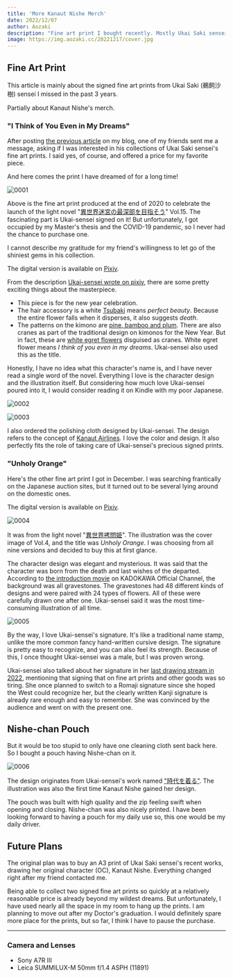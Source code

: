 ```yaml
---
title: 'More Kanaut Nishe Merch'
date: 2022/12/07
author: Aozaki
description: "Fine art print I bought recently. Mostly Ukai Saki sensei's signed versions."
image: https://img.aozaki.cc/20221217/cover.jpg
---
```


## Fine Art Print

This article is mainly about the signed fine art prints from Ukai Saki (鵜飼沙樹) sensei I missed in the past 3 years.

Partially about Kanaut Nishe's merch.

### "I Think of You Even in My Dreams"

After posting [the previous article](./kanaut-nishe-merch) on my blog, one of my friends sent me a message, asking if I was interested in his collections of Ukai Saki sensei's fine art prints. I said yes, of course, and offered a price for my favorite piece.

And here comes the print I have dreamed of for a long time!

![0001](../../public/images/20221217/0001.jpg)

Above is the fine art print produced at the end of 2020 to celebrate the launch of the light novel "[異世界迷宮の最深部を目指そう](https://www.amazon.co.jp/dp/4865548254)" Vol.15. The fascinating part is Ukai-sensei signed on it! But unfortunately, I got occupied by my Master's thesis and the COVID-19 pandemic, so I never had the chance to purchase one.

I cannot describe my gratitude for my friend's willingness to let go of the shiniest gems in his collection.

The digital version is available on [Pixiv](https://www.pixiv.net/artworks/86713438).

From the description [Ukai-sensei wrote on pixiv](https://www.pixiv.net/artworks/86713438), there are some pretty exciting things about the masterpiece.

- This piece is for the new year celebration.
- The hair accessory is a white [Tsubaki](https://en.wikipedia.org/wiki/Toona_sinensis) means _perfect beauty_. Because the entire flower falls when it disperses, it also suggests _death_.
- The patterns on the kimono are [pine, bamboo and plum](https://en.wikipedia.org/wiki/Three_Friends_of_Winter). There are also cranes as part of the traditional design on kimonos for the New Year. But in fact, these are [white egret flowers](https://en.wikipedia.org/wiki/Pecteilis_radiata) disguised as cranes. White egret flower means _I think of you even in my dreams_. Ukai-sensei also used this as the title.

Honestly, I have no idea what this character's name is, and I have never read a single word of the novel. Everything I love is the character design and the illustration itself. But considering how much love Ukai-sensei poured into it, I would consider reading it on Kindle with my poor Japanese.

![0002](../../public/images/20221217/0002.jpg)

![0003](../../public/images/20221217/0003.jpg)

I also ordered the polishing cloth designed by Ukai-sensei. The design refers to the concept of [Kanaut Airlines](https://twitter.com/ukaisaki/status/1541606179650301953). I love the color and design. It also perfectly fits the role of taking care of Ukai-sensei's precious signed prints.

### "Unholy Orange"

Here's the other fine art print I got in December. I was searching frantically on the Japanese auction sites, but it turned out to be several lying around on the domestic ones.

The digital version is available on [Pixiv](https://www.pixiv.net/artworks/63528913).

![0004](../../public/images/20221217/0004.jpg)

It was from the light novel "[異世界拷問姫](https://mfbunkoj.jp/product/goumonhime/321703000340.html)". The illustration was the cover image of Vol.4, and the title was _Unholy Orange_. I was choosing from all nine versions and decided to buy this at first glance.

The character design was elegant and mysterious. It was said that the character was born from the death and last wishes of the departed. According to [the introduction movie](https://www.youtube.com/watch?v=yfZ-kKjtKbU) on KADOKAWA Official Channel, the background was all gravestones. The gravestones had 48 different kinds of designs and were paired with 24 types of flowers. All of these were carefully drawn one after one. Ukai-sensei said it was the most time-consuming illustration of all time.

![0005](../../public/images/20221217/0005.jpg)

By the way, I love Ukai-sensei's signature. It's like a traditional name stamp, unlike the more common fancy hand-written cursive design. The signature is pretty easy to recognize, and you can also feel its strength. Because of this, I once thought Ukai-sensei was a male, but I was proven wrong.

Ukai-sensei also talked about her signature in her [last drawing stream in 2022](https://www.youtube.com/live/qUCyKW1WcF8&t=28844), mentioning that signing that on fine art prints and other goods was so tiring. She once planned to switch to a Romaji signature since she hoped the West could recognize her, but the clearly written Kanji signature is already rare enough and easy to remember. She was convinced by the audience and went on with the present one.

## Nishe-chan Pouch

But it would be too stupid to only have one cleaning cloth sent back here. So I bought a pouch having Nishe-chan on it.

![0006](../../public/images/20221217/0006.jpg)

The design originates from Ukai-sensei's work named ["時代を着る"](https://twitter.com/ukaisaki/status/1175013512696848384). The illustration was also the first time Kanaut Nishe gained her design.

The pouch was built with high quality and the zip feeling swift when opening and closing. Nishe-chan was also nicely printed. I have been looking forward to having a pouch for my daily use so, this one would be my daily driver.

## Future Plans

The original plan was to buy an A3 print of Ukai Saki sensei's recent works, drawing her original character (OC), Kanaut Nishe. Everything changed right after my friend contacted me.

Being able to collect two signed fine art prints so quickly at a relatively reasonable price is already beyond my wildest dreams. But unfortunately, I have used nearly all the space in my room to hang up the prints. I am planning to move out after my Doctor's graduation. I would definitely spare more place for the prints, but so far, I think I have to pause the purchase.

---

<h3>Camera and Lenses</h3>

- Sony A7R III
- Leica SUMMILUX-M 50mm f/1.4 ASPH (11891)
